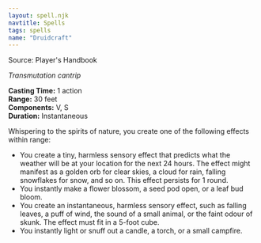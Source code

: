 ```yaml
---
layout: spell.njk
navtitle: Spells
tags: spells
name: "Druidcraft"
---
```

Source: Player's Handbook

_Transmutation cantrip_

**Casting Time:** 1 action  
**Range:** 30 feet  
**Components:** V, S  
**Duration:** Instantaneous

Whispering to the spirits of nature, you create one of the following effects within range:

- You create a tiny, harmless sensory effect that predicts what the weather will be at your location for the next 24 hours. The effect might manifest as a golden orb for clear skies, a cloud for rain, falling snowflakes for snow, and so on. This effect persists for 1 round.
- You instantly make a flower blossom, a seed pod open, or a leaf bud bloom.
- You create an instantaneous, harmless sensory effect, such as falling leaves, a puff of wind, the sound of a small animal, or the faint odour of skunk. The effect must fit in a 5-foot cube.
- You instantly light or snuff out a candle, a torch, or a small campfire.